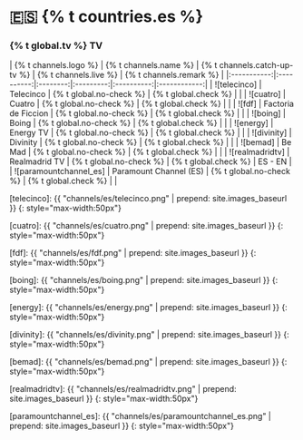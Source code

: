 # 🇪🇸 {% t countries.es %}

### {% t global.tv %} TV

<!-- Logo - Name - Replay? - Live TV? - Remark -->

| {% t channels.logo %} | {% t channels.name %} | {% t channels.catch-up-tv %} | {% t channels.live %} | {% t channels.remark %} |
|:-----------:|:----------:|:--------:|:---------:|:----------:|:------------:|
| ![telecinco] | Telecinco | {% t global.no-check %} | {% t global.check %} | |
| ![cuatro] | Cuatro | {% t global.no-check %} | {% t global.check %} | |
| ![fdf] | Factoria de Ficcion | {% t global.no-check %} | {% t global.check %} | |
| ![boing] | Boing | {% t global.no-check %} | {% t global.check %} | |
| ![energy] | Energy TV | {% t global.no-check %} | {% t global.check %} | |
| ![divinity] | Divinity | {% t global.no-check %} | {% t global.check %} | |
| ![bemad] | Be Mad | {% t global.no-check %} | {% t global.check %} | |
| ![realmadridtv] | Realmadrid TV | {% t global.no-check %}  | {% t global.check %} | ES - EN |
| ![paramountchannel_es] | Paramount Channel (ES) | {% t global.no-check %}  | {% t global.check %} | |


[telecinco]: {{ "channels/es/telecinco.png" | prepend: site.images_baseurl }}
{: style="max-width:50px"}

[cuatro]: {{ "channels/es/cuatro.png" | prepend: site.images_baseurl }}
{: style="max-width:50px"}

[fdf]: {{ "channels/es/fdf.png" | prepend: site.images_baseurl }}
{: style="max-width:50px"}

[boing]: {{ "channels/es/boing.png" | prepend: site.images_baseurl }}
{: style="max-width:50px"}

[energy]: {{ "channels/es/energy.png" | prepend: site.images_baseurl }}
{: style="max-width:50px"}

[divinity]: {{ "channels/es/divinity.png" | prepend: site.images_baseurl }}
{: style="max-width:50px"}

[bemad]: {{ "channels/es/bemad.png" | prepend: site.images_baseurl }}
{: style="max-width:50px"}

[realmadridtv]: {{ "channels/es/realmadridtv.png" | prepend: site.images_baseurl }}
{: style="max-width:50px"}

[paramountchannel_es]: {{ "channels/es/paramountchannel_es.png" | prepend: site.images_baseurl }}
{: style="max-width:50px"}
